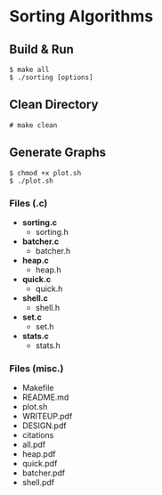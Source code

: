 # Sorting Algorithms

## Build & Run
```
$ make all
$ ./sorting [options] 
```
## Clean Directory
```
# make clean
```
## Generate Graphs
```
$ chmod +x plot.sh
$ ./plot.sh
```
### Files (.c)
* **sorting.c**
	- sorting.h
* **batcher.c**
	- batcher.h
* **heap.c**
	- heap.h
* **quick.c**
	- quick.h
* **shell.c**
	- shell.h
* **set.c**
	- set.h
* **stats.c**
	- stats.h
### Files (misc.)
* Makefile
* README.md
* plot.sh
* WRITEUP.pdf
* DESIGN.pdf
* citations
* all.pdf
* heap.pdf
* quick.pdf
* batcher.pdf
* shell.pdf
